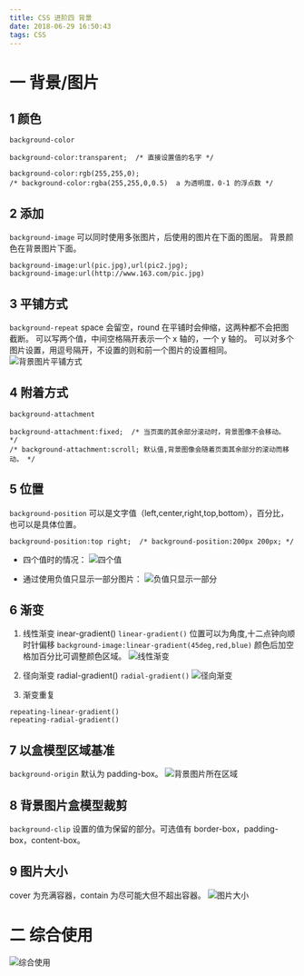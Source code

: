 ```yaml
---
title: CSS 进阶四 背景
date: 2018-06-29 16:50:43
tags: CSS
---
```

# 一 背景/图片
## 1 颜色
`background-color`
```
background-color:transparent;  /* 直接设置值的名字 */

background-color:rgb(255,255,0);
/* background-color:rgba(255,255,0,0.5)  a 为透明度，0-1 的浮点数 */
```

## 2 添加
`background-image`
可以同时使用多张图片，后使用的图片在下面的图层。
背景颜色在背景图片下面。
```
background-image:url(pic.jpg),url(pic2.jpg);
background-image:url(http://www.163.com/pic.jpg)
```

## 3 平铺方式
`background-repeat`
space 会留空，round 在平铺时会伸缩，这两种都不会把图截断。
可以写两个值，中间空格隔开表示一个 x 轴的，一个 y 轴的。
可以对多个图片设置，用逗号隔开，不设置的则和前一个图片的设置相同。
![背景图片平铺方式](图1.PNG)

## 4 附着方式
`background-attachment`
```
background-attachment:fixed;  /* 当页面的其余部分滚动时，背景图像不会移动。 */
/* background-attachment:scroll; 默认值,背景图像会随着页面其余部分的滚动而移动。 */
```

## 5 位置
`background-position`
可以是文字值（left,center,right,top,bottom），百分比，也可以是具体位置。
```
background-position:top right;  /* background-position:200px 200px; */
```

- 四个值时的情况：
![四个值](图2.PNG)

- 通过使用负值只显示一部分图片：
![负值只显示一部分](图3.PNG)

## 6 渐变
1. 线性渐变 inear-gradient()
`linear-gradient()`
位置可以为角度,十二点钟向顺时针偏移 `background-image:linear-gradient(45deg,red,blue)`
颜色后加空格加百分比可调整颜色区域。
![线性渐变](图4.PNG)

2. 径向渐变 radial-gradient()
`radial-gradient()`
![径向渐变](图5.PNG)

3. 渐变重复
```
repeating-linear-gradient()
repeating-radial-gradient()
```

## 7 以盒模型区域基准
`background-origin`
默认为 padding-box。
![背景图片所在区域](图6.PNG)

## 8 背景图片盒模型裁剪
`background-clip`
设置的值为保留的部分。可选值有 border-box，padding-box，content-box。

## 9 图片大小
cover 为充满容器，contain 为尽可能大但不超出容器。
![图片大小](图7.PNG)

# 二 综合使用
![综合使用](图8.PNG)